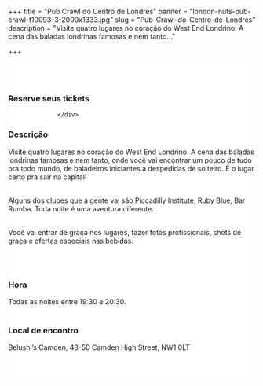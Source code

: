﻿+++
title = "Pub Crawl do Centro de Londres"
banner = "london-nuts-pub-crawl-t10093-3-2000x1333.jpg"
slug = "Pub-Crawl-do-Centro-de-Londres"
description = "Visite quatro lugares no coração do West End Londrino. A cena das baladas londrinas famosas e nem tanto..."

+++

<section class="mbr-section" id="msg-box5-1w" style="background-color: rgb(255, 255, 255); padding-top: 40px; padding-bottom: 40px;">
    <div class="container">
        <div class="row">
        <div class="col-md-6 col-lg-5 col-xl-4">
<h3>Reserve seus tickets</h3>
<script src="https://assets.ticketinghub.com/checkout.js" data-channel="f0c1b56f-ddc4-496f-b994-3ee449980e0c" data-endpoint="https://api.ticketinghub.com" data-product="1a822682-24b3-4216-875a-a9bb904a84a4" data-layout="embed" data-landing="tickets" data-event-period="7" data-events-view-mode="multi-day" data-fields="name,email,telephone" data-collect-voucher-recipient-info="1" data-color="#00baef" data-button-label="BOOK NOW" data-discounts="1" data-free="0" data-avs="0" data-subscribe="1" data-ga-track-pageviews="1" data-ga-track-purchases="1"></script>


                  </div>
<div class="col-md-6 col-lg-7 col-xl-8"> <h3 class="mbr-section-title display-2">Descrição</h3>

Visite quatro lugares no coração do West End Londrino. A cena das baladas londrinas famosas e nem tanto, onde você vai encontrar um pouco de tudo pra todo mundo, de baladeiros iniciantes a despedidas de solteiro. É o lugar certo pra sair na capital!<br><br>

Alguns dos clubes que a gente vai são Piccadilly Institute, Ruby Blue, Bar Rumba. Toda noite é uma aventura diferente.<br><br>

Você vai entrar de graça nos lugares, fazer fotos profissionais, shots de graça e ofertas especiais nas bebidas.

<br>
<br>
<h3 class="mbr-section-title display-2">Hora</h3>
Todas as noites entre 19:30 e 20:30.
<br>
<br>

<h3 class="mbr-section-title display-2">Local de encontro</h3>
Belushi’s Camden, 48-50 Camden High Street, NW1 0LT
<br>
<br>
<script src='https://static.citymapper.com/js/embed/widget.js' data-slug='99gdm5' data-width=600></script> </div>

</section>

